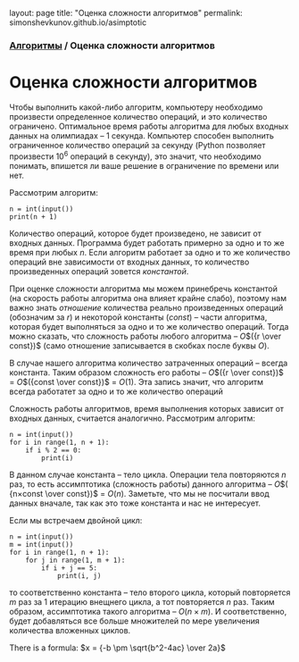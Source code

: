 layout: page
title: "Оценка сложности алгоритмов"
permalink: simonshevkunov.github.io/asimptotic

### [Алгоритмы](README.md) / Оценка сложности алгоритмов

# **Оценка сложности алгоритмов**

Чтобы выполнить какой-либо алгоритм, компьютеру необходимо произвести определенное количество операций, и это количество ограничено. Оптимальное время работы алгоритма для любых входных данных на олимпиадах – 1 секунда. Компьютер способен выполнить ограниченное количество операций за секунду (Python позволяет произвести $10^6$ операций в секунду), это значит, что необходимо понимать, впишется ли ваше решение в ограничение по времени или нет.

Рассмотрим алгоритм:

    n = int(input())
    print(n + 1)

Количество операций, которое будет произведено, не зависит от входных данных. Программа будет работать примерно за одно и то же время при любых *n*. Если алгоритм работает за одно и то же количество операций вне зависимости от входных данных, то количество произведенных операций зовется *константой*. 

При оценке сложности алгоритма мы можем принебречь константой (на скорость работы алгоритма она влияет крайне слабо), поэтому нам важно знать *отношение* количества реально произведенных операций (обозначим за $r$) и некоторой константы ($const$) – части алгоритма, которая будет выполняться за одно и то же количество операций. Тогда можно сказать, что сложность работы любого алгоритма – *O*$({r \over const})$ (само отношение записывается в скобках после буквы *O*).

В случае нашего алгоритма количество затраченных операций – всегда константа. Таким образом сложность его работы – *O*$({r \over const})$ = *O*$({const \over const})$ = *O*$(1)$. Эта запись значит, что алгоритм всегда работатет за одно и то же количество операций

Сложность работы алгоритмов, время выполнения которых зависит от входных данных, считается аналогично. Рассмотрим алгоритм:

    n = int(input())
    for i in range(1, n + 1):
        if i % 2 == 0:
            print(i)

В данном случае константа – тело цикла. Операции тела повторяются $n$ раз, то есть ассимптотика (сложность работы) данного алгоритма – *O*$( {n×const \over const})$ = *O*$(n)$. Заметьте, что мы не посчитали ввод данных вначале, так как это тоже константа и нас не интересует.

Если мы встречаем двойной цикл:

    n = int(input())
    m = int(input())
    for i in range(1, n + 1):
        for j in range(1, m + 1):
            if i + j == 5:
                print(i, j)

то соответственно константа – тело второго цикла, который повторяется $m$ раз за $1$ итерацию внещнего цикла, а тот повторяется *n* раз. Таким образом, ассимптотика такого алгоритма – *O*$(n\times m)$. И соответственно, будет добавляться все больше множителей по мере увеличения количества вложенных циклов.

There is a formula: $x = {-b \pm \sqrt{b^2-4ac} \over 2a}$
